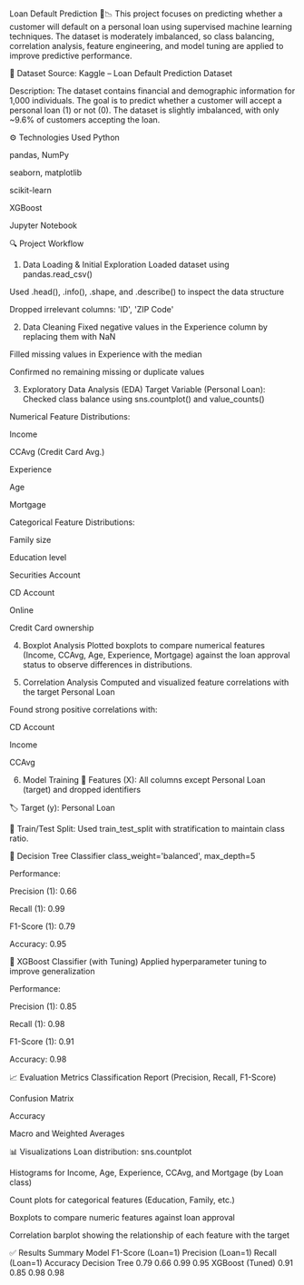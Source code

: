 Loan Default Prediction 🏦📉
This project focuses on predicting whether a customer will default on a personal loan using supervised machine learning techniques. The dataset is moderately imbalanced, so class balancing, correlation analysis, feature engineering, and model tuning are applied to improve predictive performance.

📂 Dataset
Source: Kaggle – Loan Default Prediction Dataset

Description: The dataset contains financial and demographic information for 1,000 individuals. The goal is to predict whether a customer will accept a personal loan (1) or not (0). The dataset is slightly imbalanced, with only ~9.6% of customers accepting the loan.

⚙️ Technologies Used
Python

pandas, NumPy

seaborn, matplotlib

scikit-learn

XGBoost

Jupyter Notebook

🔍 Project Workflow
1. Data Loading & Initial Exploration
Loaded dataset using pandas.read_csv()

Used .head(), .info(), .shape, and .describe() to inspect the data structure

Dropped irrelevant columns: 'ID', 'ZIP Code'

2. Data Cleaning
Fixed negative values in the Experience column by replacing them with NaN

Filled missing values in Experience with the median

Confirmed no remaining missing or duplicate values

3. Exploratory Data Analysis (EDA)
Target Variable (Personal Loan): Checked class balance using sns.countplot() and value_counts()

Numerical Feature Distributions:

Income

CCAvg (Credit Card Avg.)

Experience

Age

Mortgage

Categorical Feature Distributions:

Family size

Education level

Securities Account

CD Account

Online

Credit Card ownership

4. Boxplot Analysis
Plotted boxplots to compare numerical features (Income, CCAvg, Age, Experience, Mortgage) against the loan approval status to observe differences in distributions.

5. Correlation Analysis
Computed and visualized feature correlations with the target Personal Loan

Found strong positive correlations with:

CD Account

Income

CCAvg

6. Model Training
🎯 Features (X):
All columns except Personal Loan (target) and dropped identifiers

🏷️ Target (y):
Personal Loan

📌 Train/Test Split:
Used train_test_split with stratification to maintain class ratio.

🔸 Decision Tree Classifier
class_weight='balanced', max_depth=5

Performance:

Precision (1): 0.66

Recall (1): 0.99

F1-Score (1): 0.79

Accuracy: 0.95

🔸 XGBoost Classifier (with Tuning)
Applied hyperparameter tuning to improve generalization

Performance:

Precision (1): 0.85

Recall (1): 0.98

F1-Score (1): 0.91

Accuracy: 0.98

📈 Evaluation Metrics
Classification Report (Precision, Recall, F1-Score)

Confusion Matrix

Accuracy

Macro and Weighted Averages

📊 Visualizations
Loan distribution: sns.countplot

Histograms for Income, Age, Experience, CCAvg, and Mortgage (by Loan class)

Count plots for categorical features (Education, Family, etc.)

Boxplots to compare numeric features against loan approval

Correlation barplot showing the relationship of each feature with the target

✅ Results Summary
Model	F1-Score (Loan=1)	Precision (Loan=1)	Recall (Loan=1)	Accuracy
Decision Tree	0.79	0.66	0.99	0.95
XGBoost (Tuned)	0.91	0.85	0.98	0.98
